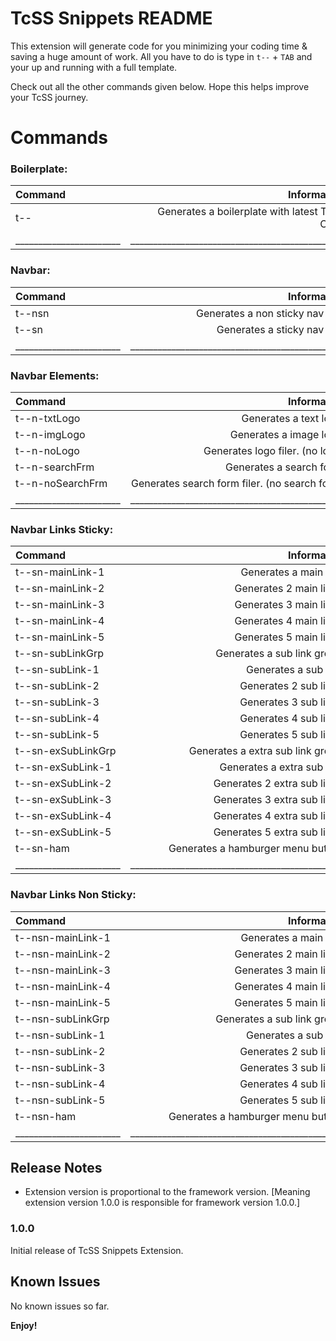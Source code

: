 # TcSS Snippets README

This extension will generate code for you minimizing your coding time & saving a huge amount of work. All you have to do is type in `t--` + `TAB` and your up and running with a full template. 

Check out all the other commands given below. Hope this helps improve your TcSS journey. 

# Commands
### Boilerplate:

|        Command        |                  Information                  |
|:----------------------|----------------------------------------------:|
|t--                    |Generates a boilerplate with latest TcSS CDN.  |
|_______________________|_______________________________________________|

### Navbar:

|        Command        |                  Information                  |
|:----------------------|----------------------------------------------:|
|t--nsn                 |Generates a non sticky nav bar.                |
|t--sn                  |Generates a sticky nav bar.                    |
|_______________________|_______________________________________________|

### Navbar Elements:

|        Command        |                  Information                  |
|:----------------------|----------------------------------------------:|
|t--n-txtLogo           |Generates a text logo.                         |
|t--n-imgLogo           |Generates a image logo.                        |
|t--n-noLogo            |Generates logo filer. (no logo)                |
|t--n-searchFrm         |Generates a search form.                       |
|t--n-noSearchFrm       |Generates search form filer. (no search form)  |
|_______________________|_______________________________________________|

### Navbar Links Sticky:

|        Command        |                  Information                  |
|:----------------------|----------------------------------------------:|
|t--sn-mainLink-1       |Generates a main link.                         |
|t--sn-mainLink-2       |Generates 2 main links.                        |
|t--sn-mainLink-3       |Generates 3 main links.                        |
|t--sn-mainLink-4       |Generates 4 main links.                        |
|t--sn-mainLink-5       |Generates 5 main links.                        |
|t--sn-subLinkGrp       |Generates a sub link group.                    |
|t--sn-subLink-1        |Generates a sub link.                          |
|t--sn-subLink-2        |Generates 2 sub links.                         |
|t--sn-subLink-3        |Generates 3 sub links.                         |
|t--sn-subLink-4        |Generates 4 sub links.                         |
|t--sn-subLink-5        |Generates 5 sub links.                         |
|t--sn-exSubLinkGrp     |Generates a extra sub link group.              |
|t--sn-exSubLink-1      |Generates a extra sub link.                    |
|t--sn-exSubLink-2      |Generates 2 extra sub links.                   |
|t--sn-exSubLink-3      |Generates 3 extra sub links.                   |
|t--sn-exSubLink-4      |Generates 4 extra sub links.                   |
|t--sn-exSubLink-5      |Generates 5 extra sub links.                   |
|t--sn-ham              |Generates a hamburger menu button.             |
|_______________________|_______________________________________________|

### Navbar Links Non Sticky:

|        Command        |                  Information                  |
|:----------------------|----------------------------------------------:|
|t--nsn-mainLink-1      |Generates a main link.                         |
|t--nsn-mainLink-2      |Generates 2 main links.                        |
|t--nsn-mainLink-3      |Generates 3 main links.                        |
|t--nsn-mainLink-4      |Generates 4 main links.                        |
|t--nsn-mainLink-5      |Generates 5 main links.                        |
|t--nsn-subLinkGrp      |Generates a sub link group.                    |
|t--nsn-subLink-1       |Generates a sub link.                          |
|t--nsn-subLink-2       |Generates 2 sub links.                         |
|t--nsn-subLink-3       |Generates 3 sub links.                         |
|t--nsn-subLink-4       |Generates 4 sub links.                         |
|t--nsn-subLink-5       |Generates 5 sub links.                         |
|t--nsn-ham             |Generates a hamburger menu button.             |
|_______________________|_______________________________________________|



## Release Notes

- Extension version is proportional to the framework version. [Meaning extension version 1.0.0 is responsible for framework version 1.0.0.]

### 1.0.0

Initial release of TcSS Snippets Extension.


## Known Issues

No known issues so far.

**Enjoy!**
